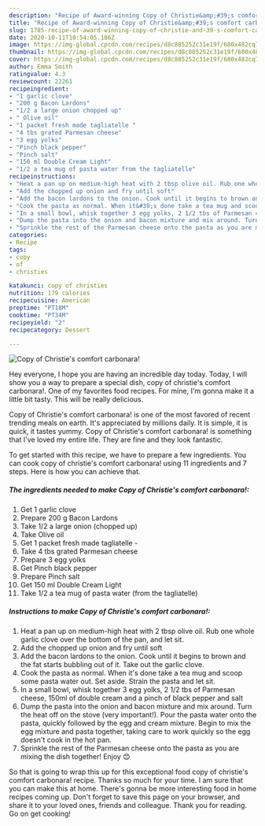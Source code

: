 ```yaml
---
description: "Recipe of Award-winning Copy of Christie&amp;#39;s comfort carbonara!"
title: "Recipe of Award-winning Copy of Christie&amp;#39;s comfort carbonara!"
slug: 1785-recipe-of-award-winning-copy-of-christie-and-39-s-comfort-carbonara
date: 2020-10-11T10:54:05.186Z
image: https://img-global.cpcdn.com/recipes/d8c885252c31e19f/680x482cq70/copy-of-christies-comfort-carbonara-recipe-main-photo.jpg
thumbnail: https://img-global.cpcdn.com/recipes/d8c885252c31e19f/680x482cq70/copy-of-christies-comfort-carbonara-recipe-main-photo.jpg
cover: https://img-global.cpcdn.com/recipes/d8c885252c31e19f/680x482cq70/copy-of-christies-comfort-carbonara-recipe-main-photo.jpg
author: Emma Smith
ratingvalue: 4.3
reviewcount: 22261
recipeingredient:
- "1 garlic clove"
- "200 g Bacon Lardons"
- "1/2 a large onion chopped up"
- " Olive oil"
- "1 packet fresh made tagliatelle "
- "4 tbs grated Parmesan cheese"
- "3 egg yolks"
- "Pinch black pepper"
- "Pinch salt"
- "150 ml Double Cream Light"
- "1/2 a tea mug of pasta water from the tagliatelle"
recipeinstructions:
- "Heat a pan up on medium-high heat with 2 tbsp olive oil. Rub one whole garlic clove over the bottom of the pan, and let sit."
- "Add the chopped up onion and fry until soft"
- "Add the bacon lardons to the onion. Cook until it begins to brown and the fat starts bubbling out of it. Take out the garlic clove."
- "Cook the pasta as normal. When it&#39;s done take a tea mug and scoop some pasta water out. Set aside. Strain the pasta and let sit."
- "In a small bowl, whisk together 3 egg yolks, 2 1/2 tbs of Parmesan cheese, 150ml of double cream and a pinch of black pepper and salt"
- "Dump the pasta into the onion and bacon mixture and mix around. Turn the heat off on the stove (very important!). Pour the pasta water onto the pasta, quickly followed by the egg and cream mixture. Begin to mix the egg mixture and pasta together, taking care to work quickly so the egg doesn&#39;t cook in the hot pan."
- "Sprinkle the rest of the Parmesan cheese onto the pasta as you are mixing the dish together! Enjoy 😊"
categories:
- Recipe
tags:
- copy
- of
- christies

katakunci: copy of christies 
nutrition: 179 calories
recipecuisine: American
preptime: "PT18M"
cooktime: "PT34M"
recipeyield: "2"
recipecategory: Dessert

---
```



![Copy of Christie&#39;s comfort carbonara!](https://img-global.cpcdn.com/recipes/d8c885252c31e19f/680x482cq70/copy-of-christies-comfort-carbonara-recipe-main-photo.jpg)

Hey everyone, I hope you are having an incredible day today. Today, I will show you a way to prepare a special dish, copy of christie&#39;s comfort carbonara!. One of my favorites food recipes. For mine, I'm gonna make it a little bit tasty. This will be really delicious.



Copy of Christie&#39;s comfort carbonara! is one of the most favored of recent trending meals on earth. It's appreciated by millions daily. It is simple, it is quick, it tastes yummy. Copy of Christie&#39;s comfort carbonara! is something that I've loved my entire life. They are fine and they look fantastic.


To get started with this recipe, we have to prepare a few ingredients. You can cook copy of christie&#39;s comfort carbonara! using 11 ingredients and 7 steps. Here is how you can achieve that.

<!--inarticleads1-->

##### The ingredients needed to make Copy of Christie&#39;s comfort carbonara!:

1. Get 1 garlic clove
1. Prepare 200 g Bacon Lardons
1. Take 1/2 a large onion (chopped up)
1. Take  Olive oil
1. Get 1 packet fresh made tagliatelle -
1. Take 4 tbs grated Parmesan cheese
1. Prepare 3 egg yolks
1. Get Pinch black pepper
1. Prepare Pinch salt
1. Get 150 ml Double Cream Light
1. Take 1/2 a tea mug of pasta water (from the tagliatelle)




<!--inarticleads2-->

##### Instructions to make Copy of Christie&#39;s comfort carbonara!:

1. Heat a pan up on medium-high heat with 2 tbsp olive oil. Rub one whole garlic clove over the bottom of the pan, and let sit.
1. Add the chopped up onion and fry until soft
1. Add the bacon lardons to the onion. Cook until it begins to brown and the fat starts bubbling out of it. Take out the garlic clove.
1. Cook the pasta as normal. When it&#39;s done take a tea mug and scoop some pasta water out. Set aside. Strain the pasta and let sit.
1. In a small bowl, whisk together 3 egg yolks, 2 1/2 tbs of Parmesan cheese, 150ml of double cream and a pinch of black pepper and salt
1. Dump the pasta into the onion and bacon mixture and mix around. Turn the heat off on the stove (very important!). Pour the pasta water onto the pasta, quickly followed by the egg and cream mixture. Begin to mix the egg mixture and pasta together, taking care to work quickly so the egg doesn&#39;t cook in the hot pan.
1. Sprinkle the rest of the Parmesan cheese onto the pasta as you are mixing the dish together! Enjoy 😊




So that is going to wrap this up for this exceptional food copy of christie&#39;s comfort carbonara! recipe. Thanks so much for your time. I am sure that you can make this at home. There's gonna be more interesting food in home recipes coming up. Don't forget to save this page on your browser, and share it to your loved ones, friends and colleague. Thank you for reading. Go on get cooking!
